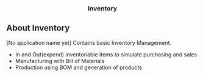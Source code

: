 <h3 align="center">Inventory</h3>

## About Inventory

[No application name yet]
Contains basic Inventory Management.
- In and Out(expend) inventoriable items to simulate purchasing and sales
- Manufacturing with Bill of Materials
- Production using BOM and generation of products
